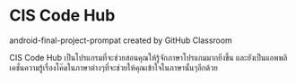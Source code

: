 # CIS Code Hub
android-final-project-prompat created by GitHub Classroom

CIS Code Hub
เป็นโปรแกรมที่จะช่วยสอนคุณให้รู้จักภาษาโปรแกมมากยิ่งขึ้น
และยังเป็นแอพพลิเคชั่นความรู้เรื่องโค๊ดในภาษาต่างๆที่จะช่วยให้คุณเข้าใจในภาษานั้นๆอีกด้วย
